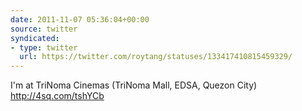 ```yaml
---
date: 2011-11-07 05:36:04+00:00
source: twitter
syndicated:
- type: twitter
  url: https://twitter.com/roytang/statuses/133417410815459329/
---
```


I'm at TriNoma Cinemas (TriNoma Mall, EDSA, Quezon City) http://4sq.com/tshYCb